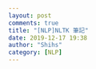 ```yaml
---
layout: post
comments: true
title: "[NLP]NLTK 筆記"
date: 2019-12-17 19:38
author: "Shihs"
category: [NLP]
---
```




